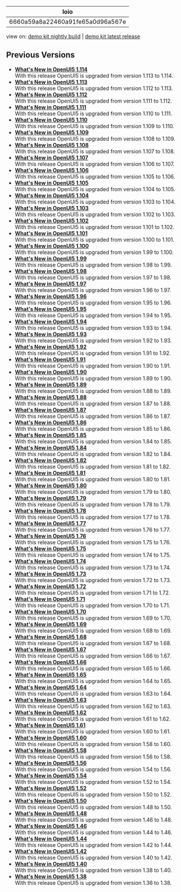 <!-- loio6660a59a8a22460a91fe65a0d96a567e -->

| loio |
| -----|
| 6660a59a8a22460a91fe65a0d96a567e |

<div id="loio">

view on: [demo kit nightly build](https://sdk.openui5.org/nightly/#/topic/6660a59a8a22460a91fe65a0d96a567e) | [demo kit latest release](https://sdk.openui5.org/topic/6660a59a8a22460a91fe65a0d96a567e)</div>

## Previous Versions

-   **[What's New in OpenUI5 1.114](What_s_New_in_OpenUI5_1_114_890fce1.md "With
		this release OpenUI5 is upgraded
		from version 1.113 to 1.114.")**  
With this release OpenUI5 is upgraded from version 1.113 to 1.114.
-   **[What's New in OpenUI5 1.113](What_s_New_in_OpenUI5_1_113_a9553fe.md "With
		this release OpenUI5 is upgraded
		from version 1.112 to 1.113.")**  
With this release OpenUI5 is upgraded from version 1.112 to 1.113.
-   **[What's New in OpenUI5 1.112](What_s_New_in_OpenUI5_1_112_34afc69.md "With
		this release OpenUI5 is upgraded
		from version 1.111 to 1.112.")**  
With this release OpenUI5 is upgraded from version 1.111 to 1.112.
-   **[What's New in OpenUI5 1.111](What_s_New_in_OpenUI5_1_111_7a67837.md "With
		this release OpenUI5 is upgraded
		from version 1.110 to 1.111.")**  
With this release OpenUI5 is upgraded from version 1.110 to 1.111.
-   **[What's New in OpenUI5 1.110](What_s_New_in_OpenUI5_1_110_71a855c.md "With
		this release OpenUI5 is upgraded
		from version 1.109 to 1.110.")**  
With this release OpenUI5 is upgraded from version 1.109 to 1.110.
-   **[What's New in OpenUI5 1.109](What_s_New_in_OpenUI5_1_109_3264bd2.md "With
		this release OpenUI5 is upgraded
		from version 1.108 to 1.109.")**  
With this release OpenUI5 is upgraded from version 1.108 to 1.109.
-   **[What's New in OpenUI5 1.108](What_s_New_in_OpenUI5_1_108_66e33f0.md "With
		this release OpenUI5 is upgraded
		from version 1.107 to 1.108.")**  
With this release OpenUI5 is upgraded from version 1.107 to 1.108.
-   **[What's New in OpenUI5 1.107](What_s_New_in_OpenUI5_1_107_d4ff916.md "With
		this release OpenUI5 is upgraded
		from version 1.106 to 1.107.")**  
With this release OpenUI5 is upgraded from version 1.106 to 1.107.
-   **[What's New in OpenUI5 1.106](What_s_New_in_OpenUI5_1_106_5b497b0.md "With
		this release OpenUI5 is upgraded
		from version 1.105 to 1.106.")**  
With this release OpenUI5 is upgraded from version 1.105 to 1.106.
-   **[What's New in OpenUI5 1.105](What_s_New_in_OpenUI5_1_105_4d6c00e.md "With
		this release OpenUI5 is upgraded
		from version 1.104 to 1.105.")**  
With this release OpenUI5 is upgraded from version 1.104 to 1.105.
-   **[What's New in OpenUI5 1.104](What_s_New_in_OpenUI5_1_104_69e567c.md "With
		this release OpenUI5 is upgraded
		from version 1.103 to 1.104.")**  
With this release OpenUI5 is upgraded from version 1.103 to 1.104.
-   **[What's New in OpenUI5 1.103](What_s_New_in_OpenUI5_1_103_0e98c76.md "With
		this release OpenUI5 is upgraded
		from version 1.102 to 1.103.")**  
With this release OpenUI5 is upgraded from version 1.102 to 1.103.
-   **[What's New in OpenUI5 1.102](What_s_New_in_OpenUI5_1_102_f038c99.md "With
		this release OpenUI5 is upgraded
		from version 1.101 to 1.102.")**  
With this release OpenUI5 is upgraded from version 1.101 to 1.102.
-   **[What's New in OpenUI5 1.101](What_s_New_in_OpenUI5_1_101_7733b00.md "With
		this release OpenUI5 is upgraded
		from version 1.100 to 1.101.")**  
With this release OpenUI5 is upgraded from version 1.100 to 1.101.
-   **[What's New in OpenUI5 1.100](What_s_New_in_OpenUI5_1_100_27dec1d.md "With
		this release OpenUI5 is upgraded
		from version 1.99 to 1.100.")**  
With this release OpenUI5 is upgraded from version 1.99 to 1.100.
-   **[What's New in OpenUI5 1.99](What_s_New_in_OpenUI5_1_99_4f35848.md "With
		this release OpenUI5 is upgraded
		from version 1.98 to 1.99.")**  
With this release OpenUI5 is upgraded from version 1.98 to 1.99.
-   **[What's New in OpenUI5 1.98](What_s_New_in_OpenUI5_1_98_d9f16f2.md "With
		this release OpenUI5 is upgraded
		from version 1.97 to 1.98.")**  
With this release OpenUI5 is upgraded from version 1.97 to 1.98.
-   **[What's New in OpenUI5 1.97](What_s_New_in_OpenUI5_1_97_fa0e282.md "With
		this release OpenUI5 is upgraded
		from version 1.96 to 1.97.")**  
With this release OpenUI5 is upgraded from version 1.96 to 1.97.
-   **[What's New in OpenUI5 1.96](What_s_New_in_OpenUI5_1_96_7a9269f.md "With
		this release OpenUI5 is upgraded
		from version 1.95 to 1.96.")**  
With this release OpenUI5 is upgraded from version 1.95 to 1.96.
-   **[What's New in OpenUI5 1.95](What_s_New_in_OpenUI5_1_95_a1aea67.md "With
		this release OpenUI5 is upgraded
		from version 1.94 to 1.95.")**  
With this release OpenUI5 is upgraded from version 1.94 to 1.95.
-   **[What's New in OpenUI5 1.94](What_s_New_in_OpenUI5_1_94_c40f1e6.md "With
		this release OpenUI5 is upgraded
		from version 1.93 to 1.94.")**  
With this release OpenUI5 is upgraded from version 1.93 to 1.94.
-   **[What's New in OpenUI5 1.93](What_s_New_in_OpenUI5_1_93_f273340.md "With
		this release OpenUI5 is upgraded
		from version 1.92 to 1.93.")**  
With this release OpenUI5 is upgraded from version 1.92 to 1.93.
-   **[What's New in OpenUI5 1.92](What_s_New_in_OpenUI5_1_92_1ef345d.md "With
		this release OpenUI5 is upgraded
		from version 1.91 to 1.92.")**  
With this release OpenUI5 is upgraded from version 1.91 to 1.92.
-   **[What's New in OpenUI5 1.91](What_s_New_in_OpenUI5_1_91_0a2bd79.md "With
		this release OpenUI5 is upgraded
		from version 1.90 to 1.91.")**  
With this release OpenUI5 is upgraded from version 1.90 to 1.91.
-   **[What's New in OpenUI5 1.90](What_s_New_in_OpenUI5_1_90_91c10c2.md "With
		this release OpenUI5 is upgraded
		from version 1.89 to 1.90.")**  
With this release OpenUI5 is upgraded from version 1.89 to 1.90.
-   **[What's New in OpenUI5 1.89](What_s_New_in_OpenUI5_1_89_e56cddc.md "With
		this release OpenUI5 is upgraded
		from version 1.88 to 1.89.")**  
With this release OpenUI5 is upgraded from version 1.88 to 1.89.
-   **[What's New in OpenUI5 1.88](What_s_New_in_OpenUI5_1_88_e15a206.md "With
		this release OpenUI5 is upgraded
		from version 1.87 to 1.88.")**  
With this release OpenUI5 is upgraded from version 1.87 to 1.88.
-   **[What's New in OpenUI5 1.87](What_s_New_in_OpenUI5_1_87_b506da7.md "With
		this release OpenUI5 is upgraded
		from version 1.86 to 1.87.")**  
With this release OpenUI5 is upgraded from version 1.86 to 1.87.
-   **[What's New in OpenUI5 1.86](What_s_New_in_OpenUI5_1_86_4c1c959.md "With
		this release OpenUI5 is upgraded
		from version 1.85 to 1.86.")**  
With this release OpenUI5 is upgraded from version 1.85 to 1.86.
-   **[What's New in OpenUI5 1.85](What_s_New_in_OpenUI5_1_85_1d18eb5.md "With
		this release OpenUI5 is upgraded
		from version 1.84 to 1.85.")**  
With this release OpenUI5 is upgraded from version 1.84 to 1.85.
-   **[What's New in OpenUI5 1.84](What_s_New_in_OpenUI5_1_84_dc76640.md "With
		this release OpenUI5 is upgraded
		from version 1.82 to 1.84.")**  
With this release OpenUI5 is upgraded from version 1.82 to 1.84.
-   **[What's New in OpenUI5 1.82](What_s_New_in_OpenUI5_1_82_3a8dd13.md "With
		this release OpenUI5 is upgraded
		from version 1.81 to 1.82.")**  
With this release OpenUI5 is upgraded from version 1.81 to 1.82.
-   **[What's New in OpenUI5 1.81](What_s_New_in_OpenUI5_1_81_f5e2a21.md "With
		this release OpenUI5 is upgraded
		from version 1.80 to 1.81.")**  
With this release OpenUI5 is upgraded from version 1.80 to 1.81.
-   **[What's New in OpenUI5 1.80](What_s_New_in_OpenUI5_1_80_8cee506.md "With
		this release OpenUI5 is upgraded
		from version 1.79 to 1.80.")**  
With this release OpenUI5 is upgraded from version 1.79 to 1.80.
-   **[What's New in OpenUI5 1.79](What_s_New_in_OpenUI5_1_79_99c4cdc.md "With
		this release OpenUI5 is upgraded
		from version 1.78 to 1.79.")**  
With this release OpenUI5 is upgraded from version 1.78 to 1.79.
-   **[What's New in OpenUI5 1.78](What_s_New_in_OpenUI5_1_78_f09b63e.md "With
		this release OpenUI5 is upgraded
		from version 1.77 to 1.78.")**  
With this release OpenUI5 is upgraded from version 1.77 to 1.78.
-   **[What's New in OpenUI5 1.77](What_s_New_in_OpenUI5_1_77_c46b439.md "With
		this release OpenUI5 is upgraded
		from version 1.76 to 1.77.")**  
With this release OpenUI5 is upgraded from version 1.76 to 1.77.
-   **[What's New in OpenUI5 1.76](What_s_New_in_OpenUI5_1_76_aad03b5.md "With
		this release OpenUI5 is upgraded
		from version 1.75 to 1.76.")**  
With this release OpenUI5 is upgraded from version 1.75 to 1.76.
-   **[What's New in OpenUI5 1.75](What_s_New_in_OpenUI5_1_75_5cbb62d.md "With
		this release OpenUI5 is upgraded
		from version 1.74 to 1.75.")**  
With this release OpenUI5 is upgraded from version 1.74 to 1.75.
-   **[What's New in OpenUI5 1.74](What_s_New_in_OpenUI5_1_74_c22208a.md "With
		this release OpenUI5 is upgraded
		from version 1.73 to 1.74.")**  
With this release OpenUI5 is upgraded from version 1.73 to 1.74.
-   **[What's New in OpenUI5 1.73](What_s_New_in_OpenUI5_1_73_231dd13.md "With
		this release OpenUI5 is upgraded
		from version 1.72 to 1.73.")**  
With this release OpenUI5 is upgraded from version 1.72 to 1.73.
-   **[What's New in OpenUI5 1.72](What_s_New_in_OpenUI5_1_72_521cad9.md "With
		this release OpenUI5 is upgraded
		from version 1.71 to 1.72.")**  
With this release OpenUI5 is upgraded from version 1.71 to 1.72.
-   **[What's New in OpenUI5 1.71](What_s_New_in_OpenUI5_1_71_a93a6a3.md "With
		this release OpenUI5 is upgraded
		from version 1.70 to 1.71.")**  
With this release OpenUI5 is upgraded from version 1.70 to 1.71.
-   **[What's New in OpenUI5 1.70](What_s_New_in_OpenUI5_1_70_f073d69.md "With
		this release OpenUI5 is upgraded
		from version 1.69 to 1.70.")**  
With this release OpenUI5 is upgraded from version 1.69 to 1.70.
-   **[What's New in OpenUI5 1.69](What_s_New_in_OpenUI5_1_69_89a18bd.md "With
		this release OpenUI5 is upgraded
		from version 1.68 to 1.69.")**  
With this release OpenUI5 is upgraded from version 1.68 to 1.69.
-   **[What's New in OpenUI5 1.68](What_s_New_in_OpenUI5_1_68_f94bf93.md "With
		this release OpenUI5 is upgraded
		from version 1.67 to 1.68.")**  
With this release OpenUI5 is upgraded from version 1.67 to 1.68.
-   **[What's New in OpenUI5 1.67](What_s_New_in_OpenUI5_1_67_a6b1472.md "With
		this release OpenUI5 is upgraded
		from version 1.66 to 1.67.")**  
With this release OpenUI5 is upgraded from version 1.66 to 1.67.
-   **[What's New in OpenUI5 1.66](What_s_New_in_OpenUI5_1_66_c9896e9.md "With
		this release OpenUI5 is upgraded
		from version 1.65 to 1.66.")**  
With this release OpenUI5 is upgraded from version 1.65 to 1.66.
-   **[What's New in OpenUI5 1.65](What_s_New_in_OpenUI5_1_65_0f5acfd.md "With
		this release OpenUI5 is upgraded
		from version 1.64 to 1.65.")**  
With this release OpenUI5 is upgraded from version 1.64 to 1.65.
-   **[What's New in OpenUI5 1.64](What_s_New_in_OpenUI5_1_64_0e30822.md "With
		this release OpenUI5 is upgraded
		from version 1.63 to 1.64.")**  
With this release OpenUI5 is upgraded from version 1.63 to 1.64.
-   **[What's New in OpenUI5 1.63](What_s_New_in_OpenUI5_1_63_e8d9da7.md "With
		this release OpenUI5 is upgraded
		from version 1.62 to 1.63.")**  
With this release OpenUI5 is upgraded from version 1.62 to 1.63.
-   **[What's New in OpenUI5 1.62](What_s_New_in_OpenUI5_1_62_771f4d5.md "With
		this release OpenUI5 is upgraded
		from version 1.61 to 1.62.")**  
With this release OpenUI5 is upgraded from version 1.61 to 1.62.
-   **[What's New in OpenUI5 1.61](What_s_New_in_OpenUI5_1_61_d991552.md "With
		this release OpenUI5 is upgraded
		from version 1.60 to 1.61.")**  
With this release OpenUI5 is upgraded from version 1.60 to 1.61.
-   **[What's New in OpenUI5 1.60](What_s_New_in_OpenUI5_1_60_5a0e1f7.md "With
		this release OpenUI5 is upgraded
		from version 1.58 to 1.60.")**  
With this release OpenUI5 is upgraded from version 1.58 to 1.60.
-   **[What's New in OpenUI5 1.58](What_s_New_in_OpenUI5_1_58_7c927aa.md "With
		this release OpenUI5 is upgraded
		from version 1.56 to 1.58.")**  
With this release OpenUI5 is upgraded from version 1.56 to 1.58.
-   **[What's New in OpenUI5 1.56](What_s_New_in_OpenUI5_1_56_108b7fd.md "With
		this release OpenUI5 is upgraded
		from version 1.54 to 1.56.")**  
With this release OpenUI5 is upgraded from version 1.54 to 1.56.
-   **[What's New in OpenUI5 1.54](What_s_New_in_OpenUI5_1_54_c838330.md "With
		this release OpenUI5 is upgraded
		from version 1.52 to 1.54.")**  
With this release OpenUI5 is upgraded from version 1.52 to 1.54.
-   **[What's New in OpenUI5 1.52](What_s_New_in_OpenUI5_1_52_849e1b6.md "With
		this release OpenUI5 is upgraded
		from version 1.50 to 1.52.")**  
With this release OpenUI5 is upgraded from version 1.50 to 1.52.
-   **[What's New in OpenUI5 1.50](What_s_New_in_OpenUI5_1_50_759e9f3.md "With
		this release OpenUI5 is upgraded
		from version 1.48 to 1.50.")**  
With this release OpenUI5 is upgraded from version 1.48 to 1.50.
-   **[What's New in OpenUI5 1.48](What_s_New_in_OpenUI5_1_48_fa1efac.md "With
		this release OpenUI5 is upgraded
		from version 1.46 to 1.48.")**  
With this release OpenUI5 is upgraded from version 1.46 to 1.48.
-   **[What's New in OpenUI5 1.46](What_s_New_in_OpenUI5_1_46_6307539.md "With
		this release OpenUI5 is upgraded
		from version 1.44 to 1.46.")**  
With this release OpenUI5 is upgraded from version 1.44 to 1.46.
-   **[What's New in OpenUI5 1.44](What_s_New_in_OpenUI5_1_44_a0cb7a0.md "With
		this release OpenUI5 is upgraded
		from version 1.42 to 1.44.")**  
With this release OpenUI5 is upgraded from version 1.42 to 1.44.
-   **[What's New in OpenUI5 1.42](What_s_New_in_OpenUI5_1_42_468b05d.md "With
		this release OpenUI5 is upgraded
		from version 1.40 to 1.42.")**  
With this release OpenUI5 is upgraded from version 1.40 to 1.42.
-   **[What's New in OpenUI5 1.40](What_s_New_in_OpenUI5_1_40_fbab50e.md "With
		this release OpenUI5 is upgraded
		from version 1.38 to 1.40.")**  
With this release OpenUI5 is upgraded from version 1.38 to 1.40.
-   **[What's New in OpenUI5 1.38](What_s_New_in_OpenUI5_1_38_f218918.md "With
		this release OpenUI5 is upgraded
		from version 1.36 to 1.38.")**  
With this release OpenUI5 is upgraded from version 1.36 to 1.38.

